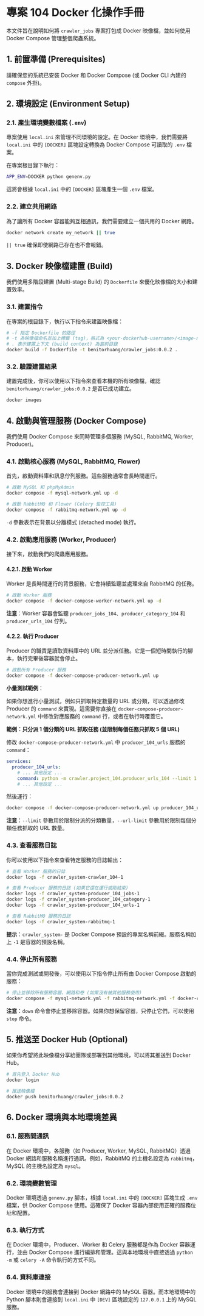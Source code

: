 # 專案 104 Docker 化操作手冊

本文件旨在說明如何將 `crawler_jobs` 專案打包成 Docker 映像檔，並如何使用 Docker Compose 管理整個爬蟲系統。

## 1. 前置準備 (Prerequisites)

請確保您的系統已安裝 Docker 和 Docker Compose (或 Docker CLI 內建的 `compose` 外掛)。

## 2. 環境設定 (Environment Setup)

### 2.1. 產生環境變數檔案 (`.env`)

專案使用 `local.ini` 來管理不同環境的設定。在 Docker 環境中，我們需要將 `local.ini` 中的 `[DOCKER]` 區塊設定轉換為 Docker Compose 可讀取的 `.env` 檔案。

在專案根目錄下執行：

```bash
APP_ENV=DOCKER python genenv.py
```

這將會根據 `local.ini` 中的 `[DOCKER]` 區塊產生一個 `.env` 檔案。

### 2.2. 建立共用網路

為了讓所有 Docker 容器能夠互相通訊，我們需要建立一個共用的 Docker 網路。

```bash
docker network create my_network || true
```
`|| true` 確保即使網路已存在也不會報錯。

## 3. Docker 映像檔建置 (Build)

我們使用多階段建置 (Multi-stage Build) 的 `Dockerfile` 來優化映像檔的大小和建置效率。

### 3.1. 建置指令

在專案的根目錄下，執行以下指令來建置映像檔：

```bash
# -f 指定 Dockerfile 的路徑
# -t 為映像檔命名並加上標籤 (tag)，格式為 <your-dockerhub-username>/<image-name>:<version>
# . 表示建置上下文 (build context) 為當前目錄
docker build -f Dockerfile -t benitorhuang/crawler_jobs:0.0.2 .
```

### 3.2. 驗證建置結果

建置完成後，你可以使用以下指令來查看本機的所有映像檔，確認 `benitorhuang/crawler_jobs:0.0.2` 是否已成功建立。

```bash
docker images
```

## 4. 啟動與管理服務 (Docker Compose)

我們使用 Docker Compose 來同時管理多個服務 (MySQL, RabbitMQ, Worker, Producer)。

### 4.1. 啟動核心服務 (MySQL, RabbitMQ, Flower)

首先，啟動資料庫和訊息佇列服務。這些服務通常會長時間運行。

```bash
# 啟動 MySQL 和 phpMyAdmin
docker compose -f mysql-network.yml up -d

# 啟動 RabbitMQ 和 Flower (Celery 監控工具)
docker compose -f rabbitmq-network.yml up -d
```
`-d` 參數表示在背景以分離模式 (detached mode) 執行。

### 4.2. 啟動應用服務 (Worker, Producer)

接下來，啟動我們的爬蟲應用服務。

#### 4.2.1. 啟動 Worker

Worker 是長時間運行的背景服務，它會持續監聽並處理來自 RabbitMQ 的任務。

```bash
# 啟動 Worker 服務
docker compose -f docker-compose-worker-network.yml up -d
```
**注意**：Worker 容器會監聽 `producer_jobs_104`、`producer_category_104` 和 `producer_urls_104` 佇列。

#### 4.2.2. 執行 Producer

Producer 的職責是讀取資料庫中的 URL 並分派任務。它是一個短時間執行的腳本，執行完畢後容器就會停止。

```bash
# 啟動所有 Producer 服務
docker compose -f docker-compose-producer-network.yml up
```

**小量測試範例**：

如果你想進行小量測試，例如只抓取特定數量的 URL 或分類，可以透過修改 Producer 的 `command` 來實現。這需要你直接在 `docker-compose-producer-network.yml` 中修改對應服務的 `command` 行，或者在執行時覆蓋它。

**範例：只分派 1 個分類的 URL 抓取任務 (並限制每個任務只抓取 5 個 URL)**

修改 `docker-compose-producer-network.yml` 中 `producer_104_urls` 服務的 `command`：

```yaml
services:
  producer_104_urls:
    # ... 其他設定 ...
    command: python -m crawler.project_104.producer_urls_104 --limit 1 --url-limit 5
    # ... 其他設定 ...
```

然後運行：

```bash
docker compose -f docker-compose-producer-network.yml up producer_104_urls
```

**注意**：`--limit` 參數用於限制分派的分類數量，`--url-limit` 參數用於限制每個分類任務抓取的 URL 數量。

### 4.3. 查看服務日誌

你可以使用以下指令來查看特定服務的日誌輸出：

```bash
# 查看 Worker 服務的日誌
docker logs -f crawler_system-crawler_104-1

# 查看 Producer 服務的日誌 (如果它還在運行或剛結束)
docker logs -f crawler_system-producer_104_jobs-1
docker logs -f crawler_system-producer_104_category-1
docker logs -f crawler_system-producer_104_urls-1

# 查看 RabbitMQ 服務的日誌
docker logs -f crawler_system-rabbitmq-1
```
**提示**：`crawler_system-` 是 Docker Compose 預設的專案名稱前綴。服務名稱加上 `-1` 是容器的預設名稱。

### 4.4. 停止所有服務

當你完成測試或開發後，可以使用以下指令停止所有由 Docker Compose 啟動的服務：

```bash
# 停止並移除所有服務容器、網路和卷 (如果沒有被其他服務使用)
docker compose -f mysql-network.yml -f rabbitmq-network.yml -f docker-compose-worker-network.yml -f docker-compose-producer-network.yml down
```
**注意**：`down` 命令會停止並移除容器。如果你想保留容器，只停止它們，可以使用 `stop` 命令。

## 5. 推送至 Docker Hub (Optional)

如果你希望將此映像檔分享給團隊或部署到其他環境，可以將其推送到 Docker Hub。

```bash
# 首先登入 Docker Hub
docker login

# 推送映像檔
docker push benitorhuang/crawler_jobs:0.0.2
```

## 6. Docker 環境與本地環境差異

### 6.1. 服務間通訊

在 Docker 環境中，各服務（如 Producer, Worker, MySQL, RabbitMQ）透過 Docker 網路和服務名稱進行通訊。例如，RabbitMQ 的主機名設定為 `rabbitmq`，MySQL 的主機名設定為 `mysql`。

### 6.2. 環境變數管理

Docker 環境透過 `genenv.py` 腳本，根據 `local.ini` 中的 `[DOCKER]` 區塊生成 `.env` 檔案，供 Docker Compose 使用。這確保了 Docker 容器內部使用正確的服務位址和配置。

### 6.3. 執行方式

在 Docker 環境中，Producer、Worker 和 Celery 服務都是作為 Docker 容器運行，並由 Docker Compose 進行編排和管理。這與本地環境中直接透過 `python -m` 或 `celery -A` 命令執行的方式不同。

### 6.4. 資料庫連接

Docker 環境中的服務會連接到 Docker 網路中的 MySQL 容器。而本地環境中的 Python 腳本則會連接到 `local.ini` 中 `[DEV]` 區塊設定的 `127.0.0.1` 上的 MySQL 服務。
